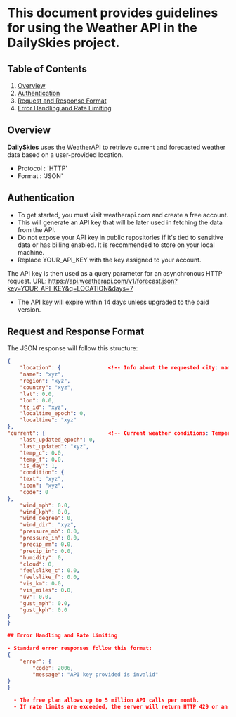 # This document provides guidelines for using the Weather API in the DailySkies project.

## Table of Contents

1. [Overview](#Overview)
2. [Authentication](#authentication)
3. [Request and Response Format](#request-and-response-format)
4. [Error Handling and Rate Limiting](#error-handling-and-rate-limting)

## Overview

**DailySkies** uses the WeatherAPI to retrieve current and forecasted weather data based on a user-provided location.
    
- Protocol : 'HTTP'
- Format : 'JSON'

## Authentication

- To get started, you must visit weatherapi.com and create a free account. 
- This will generate an API key that will be later used in fetching the data from the API.
- Do not expose your API key in public repositories if it's tied to sensitive data or has billing enabled. It is recommended to store on your local machine.
- Replace YOUR_API_KEY with the key assigned to your account.


The API key is then used as a query parameter for an asynchronous HTTP request.
URL: https://api.weatherapi.com/v1/forecast.json?key=YOUR_API_KEY&q=LOCATION&days=7

- The API key will expire within 14 days unless upgraded to the paid version. 

## Request and Response Format

The JSON response will follow this structure:
```json
{
    "location": {               <!-- Info about the requested city: name, country, lat, lon, localtime, etc.-->
    "name": "xyz",
    "region": "xyz",
    "country": "xyz",
    "lat": 0.0,
    "lon": 0.0,
    "tz_id": "xyz",
    "localtime_epoch": 0,
    "localtime": "xyz"
},
"current": {                    <!-- Current weather conditions: Temperature, Weather description and icon, etc.  -->
    "last_updated_epoch": 0,
    "last_updated": "xyz",  
    "temp_c": 0.0,
    "temp_f": 0.0,
    "is_day": 1,
    "condition": {
    "text": "xyz",
    "icon": "xyz",
    "code": 0
},
    "wind_mph": 0.0,
    "wind_kph": 0.0,
    "wind_degree": 0,
    "wind_dir": "xyz",
    "pressure_mb": 0.0,
    "pressure_in": 0.0,
    "precip_mm": 0.0,
    "precip_in": 0.0,
    "humidity": 0,
    "cloud": 0,
    "feelslike_c": 0.0,
    "feelslike_f": 0.0,
    "vis_km": 0.0,
    "vis_miles": 0.0,
    "uv": 0.0,
    "gust_mph": 0.0,
    "gust_kph": 0.0
}
}

## Error Handling and Rate Limiting

- Standard error responses follow this format:
{
    "error": {
        "code": 2006,
        "message": "API key provided is invalid"
}
}

  - The free plan allows up to 5 million API calls per month. 
  - If rate limits are exceeded, the server will return HTTP 429 or an error object with an appropriate message.





